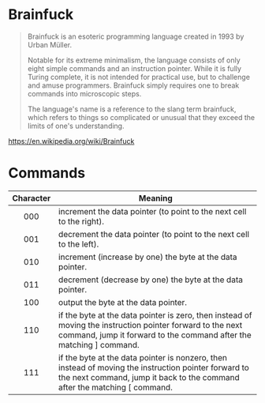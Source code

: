 # Brainfuck

>Brainfuck is an esoteric programming language created in 1993 by Urban Müller.
>
>Notable for its extreme minimalism, the language consists of only eight simple commands and an instruction pointer. While it is fully Turing complete, it is not intended for practical use, but to challenge and amuse programmers. Brainfuck simply requires one to break commands into microscopic steps.
>
>The language's name is a reference to the slang term brainfuck, which refers to things so complicated or unusual that they exceed the limits of one's understanding.

https://en.wikipedia.org/wiki/Brainfuck


# Commands

Character | Meaning
:-------: | -------
000       | increment the data pointer (to point to the next cell to the right).
001       | decrement the data pointer (to point to the next cell to the left).
010       | increment (increase by one) the byte at the data pointer.
011       | decrement (decrease by one) the byte at the data pointer.
100       | output the byte at the data pointer.
110       | if the byte at the data pointer is zero, then instead of moving the instruction pointer forward to the next command, jump it forward to the command after the matching ] command.
111       | if the byte at the data pointer is nonzero, then instead of moving the instruction pointer forward to the next command, jump it back to the command after the matching [ command.

<!-- 
101       | accept one byte of input, storing its value in the byte at the data pointer.
 -->
